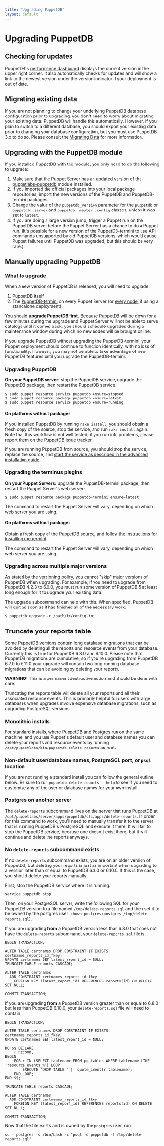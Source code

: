```yaml
---
title: "Upgrading PuppetDB"
layout: default
---
```


# Upgrading PuppetDB

[dashboard]: ./maintain_and_tune.html#monitor-the-performance-dashboard
[connect_server]: ./connect_puppet_server.html
[connect_apply]: ./connect_puppet_apply.html
[tracker]: https://tickets.puppetlabs.com/browse/PDB
[start_source]: ./install_from_source.html#step-4-start-the-puppetdb-service
[plugin_source]: ./connect_puppet_server.html#on-platforms-without-packages
[module]: ./install_via_module.html
[puppetdb3]: /puppetdb/3.2/migrate.html
[versioning]: ./versioning_policy.html#upgrades

## Checking for updates

PuppetDB's [performance dashboard][dashboard] displays the current version in
the upper right corner. It also automatically checks for updates and will show a
link to the newest version under the version indicator if your deployment is out
of date.

## Migrating existing data

If you are not planning to change your underlying PuppetDB database
configuration prior to upgrading, you don't need to worry about migrating your
existing data: PuppetDB will handle this automatically. However, if you plan to
switch to a different database, you should export your existing data prior to
changing your database configuration, but you must use PuppetDB 3.x to do so.
Please consult the [Migrating Data][puppetdb3] for more information.

## Upgrading with the PuppetDB module

If you [installed PuppetDB with the module][module], you only need to do the
following to upgrade:

1. Make sure that the Puppet Server has an updated version of the
   [puppetlabs-puppetdb](https://forge.puppetlabs.com/puppetlabs/puppetdb)
   module installed.
2. If you imported the official packages into your local package repositories,
   import the new versions of the PuppetDB and PuppetDB-termini packages.
3. Change the value of the `puppetdb_version` parameter for the `puppetdb` or
   `puppetdb::server` and `puppetdb::master::config` classes, unless it was set
   to `latest`.
4. If you are doing a large version jump, trigger a Puppet run on the PuppetDB
   server before the Puppet Server has a chance to do a Puppet run. (It's
   possible for a new version of the PuppetDB-termini to use API commands
   unsupported by old PuppetDB versions, which would cause Puppet failures until
   PuppetDB was upgraded, but this should be very rare.)

## Manually upgrading PuppetDB

### What to upgrade

When a new version of PuppetDB is released, you will need to upgrade:

1. PuppetDB itself
2. The [PuppetDB-termini][connect_server] on every Puppet Server (or
   [every node][connect_apply], if using a standalone deployment).

You should **upgrade PuppetDB first.** Because PuppetDB will be down for a few
minutes during the upgrade and Puppet Server will not be able to serve catalogs
until it comes back, you should schedule upgrades during a maintenance window
during which no new nodes will be brought online.

If you upgrade PuppetDB without upgrading the PuppetDB-termini, your Puppet
deployment should continue to function identically, with no loss of
functionality. However, you may not be able to take advantage of new PuppetDB
features until you upgrade the PuppetDB-termini.

### Upgrading PuppetDB

**On your PuppetDB server:** stop the PuppetDB service, upgrade the PuppetDB
package, then restart the PuppetDB service.

    $ sudo puppet resource service puppetdb ensure=stopped
    $ sudo puppet resource package puppetdb ensure=latest
    $ sudo puppet resource service puppetdb ensure=running

#### On platforms without packages

If you installed PuppetDB by running `rake install`, you should obtain a fresh
copy of the source, stop the service, and run `rake install` again. Note that
this workflow is not well tested; if you run into problems, please report them
on the [PuppetDB issue tracker][tracker].

If you are running PuppetDB from source, you should stop the service, replace
the source, and
[start the service as described in the advanced installation guide][start_source].

### Upgrading the terminus plugins

**On your Puppet Servers:** upgrade the PuppetDB-termini package, then
restart the Puppet Server's web server:

    $ sudo puppet resource package puppetdb-termini ensure=latest

The command to restart the Puppet Server will vary, depending on which web
server you are using.

#### On platforms without packages

Obtain a fresh copy of the PuppetDB source, and follow
[the instructions for installing the termini][plugin_source].

The command to restart the Puppet Server will vary, depending on which web
server you are using.

### Upgrading across multiple major versions

As stated by the [versioning policy][versioning], you cannot "skip"
major versions of PuppetDB when upgrading.  For example, if you need
to upgrade from PuppetDB 4.2.3 to 6.0.0, you must run some version of
PuppetDB 5 at least long enough for it to upgrade your existing data.

The upgrade subcommand can help with this.  When specified, PuppetDB
will quit as soon as it has finished all of the necessary work:

    $ puppetdb upgrade -c /path/to/config.ini

## Truncate your reports table

Some PuppetDB versions contain long database migrations that can be avoided by
deleting all the reports and resource events from your database. Currently this
is true for PuppetDB 6.8.0 and 6.10.0. Please note that PuppetDB migrations are
cumulative, so if you're upgrading from PuppetDB 6.7.0 to 6.11.0 your upgrade
will contain two long running database migrations that can be avoiding by
deleting your reports.

**WARNING:** This is a permanent destructive action and should be done with care.

Truncating the reports table will delete all your reports and all their
associated resource events.  This is primarily helpful for users with large
databases when upgrades involve expensive database migrations, such as
upgrading PostgreSQL versions.

### Monolithic installs

For standard installs, where PuppetDB and Postgres run on the same machine, and
you use Puppet's default user and database names you can delete your reports
and resource events by running `/opt/puppetlabs/bin/puppetdb delete-reports` as
root.

### Non-default user/database names, PostgreSQL port, or `psql` location

If you are not running a standard install you can follow the general outline
below.  Be sure to run `puppetdb delete-reports --help` to see if you need to
customize any of the user or database names for your own install.

### Postgres on another server

The `delete-reports` subcommand lives on the server that runs PuppetDB at
`/opt/puppetlabs/server/apps/puppetdb/cli/apps/delete-reports`. In order for
this command to work, you'll need to manually transfer it to the server that is
running PuppetDB's PostgreSQL and execute it there. It will fail to stop the
PuppetDB service, because one doesn't exist there, but it will continue and
delete the reports anyways.

### No `delete-reports` subcommand exists

If no `delete-reports` subcommand exists, you are on an older version of PuppetDB,
but deleting your reports is just as important when upgrading to a version
later than or equal to PuppetDB 6.8.0 or 6.10.0. If this is the case, you
should delete your reports manually.

First, stop the PuppetDB service where it is running.
```
service puppetdb stop
```

Then, on your PostgreSQL server, write the following SQL for your PuppetDB version to
a file named `/tmp/delete-reports.sql` and then set it to be owned by the postgres user
(`chown postgres:postgres /tmp/delete-reports.sql`).

If you are upgrading **from** a PuppetDB version less than 6.8.0 that does not
have the `delete-reports` subommand, your `delete-reports.sql` file is,
```
BEGIN TRANSACTION;

ALTER TABLE certnames DROP CONSTRAINT IF EXISTS certnames_reports_id_fkey;
UPDATE certnames SET latest_report_id = NULL;
TRUNCATE TABLE reports CASCADE;

ALTER TABLE certnames
  ADD CONSTRAINT certnames_reports_id_fkey
    FOREIGN KEY (latest_report_id) REFERENCES reports(id) ON DELETE SET NULL;

COMMIT TRANSACTION;
```

If you are upgrading **from** a PuppetDB version greater than or equal to 6.8.0
but less than PuppetDB 6.10.0, your `delete-reports.sql` file will need to contain
```
BEGIN TRANSACTION;

ALTER TABLE certnames DROP CONSTRAINT IF EXISTS certnames_reports_id_fkey;
UPDATE certnames SET latest_report_id = NULL;

DO $$ DECLARE
    r RECORD;
BEGIN
    FOR r IN (SELECT tablename FROM pg_tables WHERE tablename LIKE 'resource_events_%') LOOP
        EXECUTE 'DROP TABLE ' || quote_ident(r.tablename);
    END LOOP;
END $$;

TRUNCATE TABLE reports CASCADE;

ALTER TABLE certnames
  ADD CONSTRAINT certnames_reports_id_fkey
    FOREIGN KEY (latest_report_id) REFERENCES reports(id) ON DELETE SET NULL;

COMMIT TRANSACTION;
```

Now that the file exists and is owned by the `postgres` user, run
```
su - postgres -s /bin/bash -c "psql -d puppetdb -f /tmp/delete-reports.sql"
```
